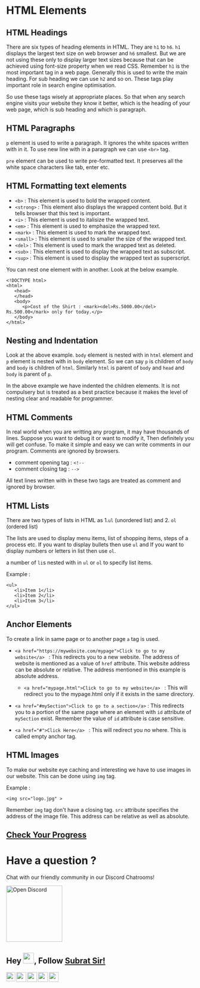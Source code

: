 # HTML Elements

## HTML Headings
There are six types of heading elements in HTML. They are `h1` to `h6`. `h1` displays the largest text size on web browser and `h6` smallest. But we are not using these only to display larger text sizes because that can be achieved using font-size property when we read CSS. Remember `h1` is the most important tag in a web page. Generally this is used to write the main heading. For sub heading we can use `h2` and so on. These tags play important role in search engine optimisation. 

So use these tags wisely at appropriate places. So that when any search engine visits your website they know it better, which is the heading of your web page, which is sub heading and which is paragraph.

## HTML Paragraphs
`p` element is used to write a paragraph. It ignores the white spaces written with in it. To use new line with in a paragraph we can use `<br>` tag.

`pre` element can be used to write pre-formatted text. It preserves all the white space characters like tab, enter etc.

## HTML Formatting text elements
- `<b>` : This element is used to bold the wrapped content.
- `<strong>` : This element also displays the wrapped content bold. But it tells browser that this text is important.
- `<i>` : This element is used to italisize the wrapped text.
- `<em>` : This element is used to emphasize the wrapped text.
- `<mark>` : This element is used to mark the wrapped text.
- `<small>` : This element is used to smaller the size of the wrapped text.
- `<del>` : This element is used to mark the wrapped text as deleted.
- `<sub>` : This element is used to display the wrapped text as subscript.
- `<sup>` : This element is used to display the wrapped text as superscript.

You can nest one element with in another. Look at the below example.

```
<!DOCTYPE html>
<html>
   <head>
   </head>
   <body>
      <p>Cost of the Shirt : <mark><del>Rs.5000.00</del> Rs.500.00</mark> only for today.</p>
   </body>
</html>
```

## Nesting and Indentation
Look at the above example. `body` element is nested with in `html` element and `p` element is nested with in `body` element. So we can say `p` is children of `body` and `body` is children of `html`. Similarly `html` is parent of `body` and `head` and `body` is parent of `p`.

In the above example we have indented the children elements. It is not compulsery but is treated as a best practice because it makes the level of nesting clear and readable for programmer.

## HTML Comments
In real world when you are writting any program, it may have thousands of lines. Suppose you want to debug it or want to modify it, Then definitely you will get confuse. To make it simple and easy we can write comments in our program. Comments are ignored by browsers. 

- comment opening tag : `<!--`
- comment closing tag : `-->`

All text lines written with in these two tags are treated as comment and ignored by browser.

## HTML Lists
There are two types of lists in HTML as 1.`ul` (unordered list) and 2. `ol` (ordered list)

The lists are used to display menu items, list of shopping items, steps of a process etc. If you want to display bullets then use `ul` and If you want to display numbers or letters in list then use `ol`.

a number of `li`s nested with in `ul` or `ol` to specify list items.

Example : 
```
<ul>
   <li>Item 1</li>
   <li>Item 2</li>
   <li>Item 3</li>
</ul>
```
## Anchor Elements
To create a link in same page or to another page `a` tag is used.

- `<a href="https://mywebsite.com/mypage">Click to go to my website</a> `  : This redirects you to a new website. The address of website is mentioned as a value of `href` attribute. This website address can be absolute or relative. The address mentioned in this example is absolute address.
   - `<a href="mypage.html">Click to go to my website</a> `  : This will redirect you to the mypage.html only if it exists in the same directory.

- `<a href="#mySection">Click to go to a section</a>` : This redirects you to a portion of the same page where an element with `id` attribute of `mySection` exist. Remember the value of `id` attribute is case sensitive.

- `<a href="#">Click Here</a> `  : This will redirect you no where. This is called empty anchor tag.

## HTML Images
To make our website eye caching and interesting we have to use images in our website. This can be done using `img` tag.

Example :
```
<img src="logo.jpg" >
```
Remember `img` tag don't have a closing tag. `src` attribute specifies the address of the image file. This address can be relative as well as absolute.

## [Check Your Progress](https://docs.google.com/forms/d/e/1FAIpQLSdy3EB70Y_Da8HTBA17tfZh2VIKIey1EJ13re73XoX73QAiIg/viewform)

<p align="center" width="100%">
<h1>Have a question ?</h1>
<p>Chat with our friendly community in our Discord Chatrooms!</p>
<a href="https://discord.gg/KYYWfcVU"><img src="https://quoramarketing.com/wp-content/uploads/2021/08/Fix-Discord-Error-Code-96.jpg" alt="Open Discord" width="150px" height="auto" /></a>
</p>

## Hey <img src="https://github.com/TheDudeThatCode/TheDudeThatCode/blob/master/Assets/Hi.gif" width="29px">, Follow [Subrat Sir!](https://github.com/subratsir) 

<a href="https://in.linkedin.com/in/subratsir">
  <img align="left" width="24px" src="https://cdn.jsdelivr.net/npm/simple-icons@v3/icons/linkedin.svg"  />
</a>
<a href="https://twitter.com/SubratSirIndia">
  <img align="left" width="26px" src="https://cdn.jsdelivr.net/npm/simple-icons@v3/icons/twitter.svg" />
</a>
<a href="mailto:subrat.ku.dash@gmail.com">
  <img align="left" width="26px" src="https://cdn.jsdelivr.net/npm/simple-icons@v3/icons/gmail.svg" />
</a>
<a href="https://www.youtube.com/channel/UCTCmj3TOBxI_5f1J-n7kN5A">
  <img align="left" width="26px" src="https://cdn.jsdelivr.net/npm/simple-icons@v3/icons/youtube.svg" />
</a>
<a href="https://discord.gg/KYYWfcVU">
  <img align="left" width="26px" src="https://cdn.jsdelivr.net/npm/simple-icons@v3/icons/discord.svg" />
</a>

<br />
